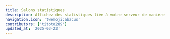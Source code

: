 ```yaml
---
title: Salons statistiques
description: Affichez des statistiques liée à votre serveur de manière automatisé !
navigation.icon: 'twemoji:abacus'
contributors: ['titoto289']
updated_at: '2025-03-23'
---
```


